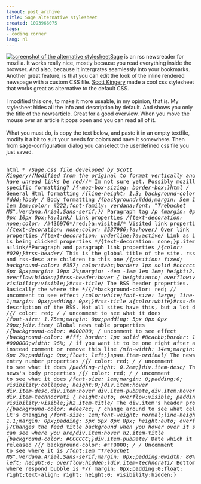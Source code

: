 ```yaml
---
layout: post_archive
title: Sage alternative stylesheet
created: 1093966075
tags:
- coding corner
lang: nl
---
```

[![screenshot of the alternative stylesheet](http://bler.webschuur.com/sites/bler.webschuur.com/files/images/thumb_cc93c35c6670d7c01bc4f5fce46ba55c-141.png)](/node/view/141)[Sage](http://sage.mozdev.org/index.html) is an rss newsreader for mozilla. It works really nice, mostly because you read everything inside the browser. And also, because it intergrates seamlessly into your bookmarks. <br />Another great feature, is that you can edit the look of the inline rendered newspage with a custom CSS file. [Scott Kingery](http://users.tns.net/~skingery/weblog/fox.htm) made a cool css stylesheet that works great as alternative to the default CSS.<br /><br />I modified this one, to make it more useable, in my opinion, that is. My stylesheet hides all the info and description by default. And shows you only the title of the newsarticle. Great for a good overview. When you move the mouse over an article it pops open and you can read all of it. <br /><br />What you must do, is copy the text below, and paste it in an empty textfile, modify it a bit to suit your needs for colors and save it somewhere. Then from sage-configuration dialog you canselect the userdefined css file you just saved. <br /><br /><pre>html * /*Sage.css file developed by Scott Kingery*//*Modified from the original to format vertically and have unread links be red*//* Im not sure yet. Possibly mozilla specific formatting? */{-moz-box-sizing: border-box;}html /* General Html formatting */{line-height: 1.3; background-color: #ddd;}body /* Body formatting */{background:#ddd;margin: 5em 1em 1em 1em;color: #222;font-family: verdana;font: "Trebuchet MS",Verdana,Arial,Sans-serif;}/* Paragraph tag */p {margin: 0px 0px 10px 0px;}a:link/* Link properties */{text-decoration: none;color: /*#436976*/red;}a:visited/* Visited link properties */{text-decoration: none;color: #537986;}a:hover/* Over link properties */{text-decoration: underline;}a:active/* Link as it is being clicked properties */{text-decoration: none;}p.item-desc a:link/*Paragraph and paragraph link properties */{color: #029;}#rss-header/* This is the global title of the site. rss-title and rss-desc are children to this one */{position: fixed; background-color: #357; color:#abc;border: 1px solid #cccccc;padding: 6px 8px;margin: 10px 2%;margin: -4em -1em 1em 1em;        height:2.3em;        overflow:hidden;}#rss-header:hover {        height:auto;        overflow:visible;        visibility:visible;}#rss-title/* The RSS header properties. Basically the where the */{/*background-color: red;  *//* uncomment to see effect */color:white;font-size: large; line-height: 1;margin: 0px;padding: 0px;}#rss-title a{color:white}#rss-desc/* The description of the RSS. Not all sites have this, but a lot do. */{/* color: red; */ /* uncomment to see what it does */font-size: 1.75em;margin: 0px;padding: 5px 0px 0px 20px;}div.item/* Global news table properties */{background-color: #000000; /* uncomment to see effect */background-color: #fff; border: 1px solid #8cacbb;border: 1px solid #000000;width: 96%; /* if you want it to be one right after another instead comment or remove this line */min-width: 14em;margin: 0px 0px 6px 2%;padding: 0px;float: left;}span.item-ordinal/* The news's entry number properties */{/* color: red; */ /* uncomment to see what it does */padding-right: 0.2em;}div.item-desc/* The news's body properties */{/* color: red; */ /* uncomment to see what it does */font-size: 1em;margin: 0;padding:0;        visibility:collapse;        height:0;}div.item:hover div.item-desc,div.item:hover div.item-pubDate,div.item:hover div.item-technocrati {        height:auto;        overflow:visible;        padding: 8px 10px;        visibility:visible;}h2.item-title/* The div.item's header properties */{background-color: #dee7ec; /* change around to see what cell it's changing */font-size: 1em;font-weight: normal;line-height: 1.1;margin: 0px;padding: 5px 5px 8px 8px;        height:auto;        overflow:visible;    }/*Changes the feed title background when you hover over it so you can see where you are*/div.item:hover h2.item-title {background-color: #CCCCCC;}div.item-pubDate/* Date which it was released */{/* background-color: #FF0000; */ /* Uncomment to see where it is */font:1em "Trebuchet MS",Verdana,Arial,Sans-serif;margin: 0px;padding:0width: 80%;float: left;        height:0;        overflow:hidden;}div.item-technorati/* Bottom cell where respond bubble is */{        margin: 0px;padding:0;float: right;text-align: right;        height:0;        visibility:hidden;}</pre>
